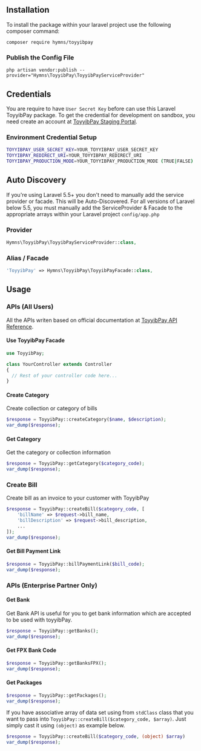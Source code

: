 ## Installation

To install the package within your laravel project use the following composer command:

```
composer require hymns/toyyibpay
```


### Publish the Config File

```
php artisan vendor:publish --provider="Hymns\ToyyibPay\ToyyibPayServiceProvider"
```

## Credentials
You are require to have `User Secret Key` before can use this Laravel ToyyibPay package. To get the credential for development on sandbox, you need create an account at [ToyyibPay Staging Portal](https://dev.toyyibpay.com).

### Environment Credential Setup

```BASH
TOYYIBPAY_USER_SECRET_KEY=YOUR_TOYYIBPAY_USER_SECRET_KEY
TOYYIBPAY_REDIRECT_URI=YOUR_TOYYIBPAY_REDIRECT_URI
TOYYIBPAY_PRODUCTION_MODE=YOUR_TOYYIBPAY_PRODUCTION_MODE (TRUE|FALSE)
```

## Auto Discovery

If you're using Laravel 5.5+ you don't need to manually add the service provider or facade. This will be Auto-Discovered. For all versions of Laravel below 5.5, you must manually add the ServiceProvider & Facade to the appropriate arrays within your Laravel project `config/app.php`

### Provider

```php
Hymns\ToyyibPay\ToyyibPayServiceProvider::class,
```

### Alias / Facade

```php
'ToyyibPay' => Hymns\ToyyibPay\ToyyibPayFacade::class,
```

## Usage

### APIs (All Users)

All the APIs writen based on official documentation at [ToyyibPay API Reference](https://toyyibpay.com/apireference/).

#### Use ToyyibPay Facade

```php
use ToyyibPay;

class YourController extends Controller
{
  // Rest of your controller code here...
}
```

#### Create Category

Create collection or category of bills

```php
$response = ToyyibPay::createCategory($name, $description);
var_dump($response);
```

#### Get Category

Get the category or collection information

```php
$response = ToyyibPay::getCategory($category_code);
var_dump($response);
```

### Create Bill

Create bill as an invoice to your customer with ToyyibPay

```php
$response = ToyyibPay::createBill($category_code, [
    'billName' => $request->bill_name,
    'billDescription' => $request->bill_description,
    ...
]);
var_dump($response);
```

#### Get Bill Payment Link

```php
$response = ToyyibPay::billPaymentLink($bill_code);
var_dump($response);
```

### APIs (Enterprise Partner Only)

#### Get Bank

Get Bank API is useful for you to get bank information which are accepted to be used with toyyibPay.

```php
$response = ToyyibPay::getBanks();
var_dump($response);
```

#### Get FPX Bank Code

```php
$response = ToyyibPay::getBanksFPX();
var_dump($response);
```

#### Get Packages

```php
$response = ToyyibPay::getPackages();
var_dump($response);
```

If you have associative array of data set using from ```stdClass``` class that you want to pass into ```ToyyibPay::createBill($category_code, $array)```. Just simply cast it using ```(object)``` as example below.

```php
$response = ToyyibPay::createBill($category_code, (object) $array)
var_dump($response);
```
